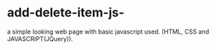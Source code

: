# add-delete-item-js-
a simple looking web page with basic javascript used. (HTML, CSS and JAVASCRIPT(JQuery)).
